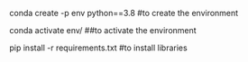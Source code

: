 conda create -p env python==3.8 #to create the environment

conda activate env/
##to activate the environment

pip install -r requirements.txt #to install libraries